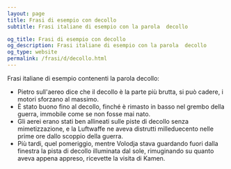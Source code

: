 ```yaml
---
layout: page
title: Frasi di esempio con decollo 
subtitle: Frasi italiane di esempio con la parola  decollo

og_title: Frasi di esempio con decollo 
og_description: Frasi italiane di esempio con la parola  decollo
og_type: website
permalink: /frasi/d/decollo.html
---
```


Frasi italiane di esempio contenenti la parola decollo:


- Pietro sull'aereo dice che il decollo è la parte più brutta, si può cadere, i motori sforzano al massimo.
- È stato buono fino al decollo, finché è rimasto in basso nel grembo della guerra, immobile come se non fosse mai nato.
- Gli aerei erano stati ben allineati sulle piste di decollo senza mimetizzazione, e la Luftwaffe ne aveva distrutti milleduecento nelle prime ore dallo scoppio della guerra.
- Più tardi, quel pomeriggio, mentre Volodja stava guardando fuori dalla finestra la pista di decollo illuminata dal sole, rimuginando su quanto aveva appena appreso, ricevette la visita di Kamen.
